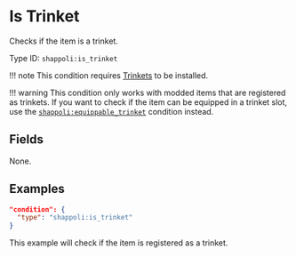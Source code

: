 # Is Trinket

Checks if the item is a trinket.

Type ID: `shappoli:is_trinket`

!!! note
    This condition requires [Trinkets](https://modrinth.com/mod/trinkets/) to be installed.

!!! warning
    This condition only works with modded items that are registered as trinkets.
    If you want to check if the item can be equipped in a trinket slot, use the [`shappoli:equippable_trinket`](./equippable_trinket.md) condition instead.

## Fields

None.

## Examples

```json
"condition": {
  "type": "shappoli:is_trinket"
}
```

This example will check if the item is registered as a trinket.